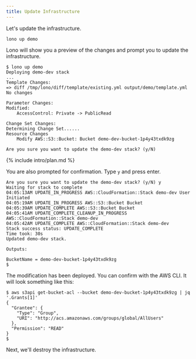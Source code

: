 ```yaml
---
title: Update Infrastructure
---
```


Let's update the infrastructure.

    lono up demo

Lono will show you a preview of the changes and prompt you to update the infrastructure.

    $ lono up demo
    Deploying demo-dev stack
    ...
    Template Changes:
    => diff /tmp/lono/diff/template/existing.yml output/demo/template.yml
    No changes

    Parameter Changes:
    Modified:
        AccessControl: Private -> PublicRead

    Change Set Changes:
    Determining Change Set......
    Resource Changes
        Modify AWS::S3::Bucket: Bucket demo-dev-bucket-1p4y43txdk9zg

    Are you sure you want to update the demo-dev stack? (y/N)

{% include intro/plan.md %}

You are also prompted for confirmation. Type `y` and press enter.

    Are you sure you want to update the demo-dev stack? (y/N) y
    Waiting for stack to complete
    04:05:13AM UPDATE_IN_PROGRESS AWS::CloudFormation::Stack demo-dev User Initiated
    04:05:19AM UPDATE_IN_PROGRESS AWS::S3::Bucket Bucket
    04:05:39AM UPDATE_COMPLETE AWS::S3::Bucket Bucket
    04:05:41AM UPDATE_COMPLETE_CLEANUP_IN_PROGRESS AWS::CloudFormation::Stack demo-dev
    04:05:42AM UPDATE_COMPLETE AWS::CloudFormation::Stack demo-dev
    Stack success status: UPDATE_COMPLETE
    Time took: 30s
    Updated demo-dev stack.

    Outputs:

    BucketName = demo-dev-bucket-1p4y43txdk9zg
    $

The modification has been deployed. You can confirm with the AWS CLI. It will look something like this:

    $ aws s3api get-bucket-acl --bucket demo-dev-bucket-1p4y43txdk9zg | jq '.Grants[1]'
    {
      "Grantee": {
        "Type": "Group",
        "URI": "http://acs.amazonaws.com/groups/global/AllUsers"
      },
      "Permission": "READ"
    }
    $

Next, we'll destroy the infrastructure.
